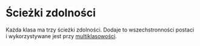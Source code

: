 # Ścieżki zdolności

Każda klasa ma trzy ścieżki zdolności.
Dodaje to wszechstronności postaci i wykorzystywane jest przy [multiklasowości](docs/multiklasowosc.md).
